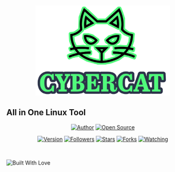 <p align="center">
  <img width="70%" src="core/logo.png">  
</p>
<p align="center">
     <h2>All in One Linux Tool</h2>
</p>

<p align="center">
<a href="https://github.com/hadiislam"><img title="Author" src="https://img.shields.io/badge/Author-Hadi-red.svg?style=for-the-badge&logo=github"></a>
<a href="#"><img title="Open Source" src="https://img.shields.io/badge/Open%20Source-%E2%9D%A4-green?style=for-the-badge"></a>
</p>
<p align="center">
<a href="#"><img title="Version" src="https://img.shields.io/badge/Version-1.0-green.svg?style=flat-square"></a>
<a href="https://github.com/hadiislam/followers"><img title="Followers" src="https://img.shields.io/github/followers/hadiislam?color=blue&style=flat-square"></a>
<a href="https://github.com/hadiislam/Themer/stargazers/"><img title="Stars" src="https://img.shields.io/github/stars/hadiislam/Themer?color=red&style=flat-square"></a>
<a href="https://github.com/hadiislam/Themer/network/members"><img title="Forks" src="https://img.shields.io/github/forks/hadiislam/Themer?color=red&style=flat-square"></a>
<a href="https://github.com/hadiislam/Themer/watchers"><img title="Watching" src="https://img.shields.io/github/watchers/hadiislam/Themer?label=Watchers&color=blue&style=flat-square"></a>
</p>

<br>

<p align="centre">
  <a><img title="Built With Love" src="https://forthebadge.com/images/badges/built-with-love.svg" ></a>
 </p>
<br>
